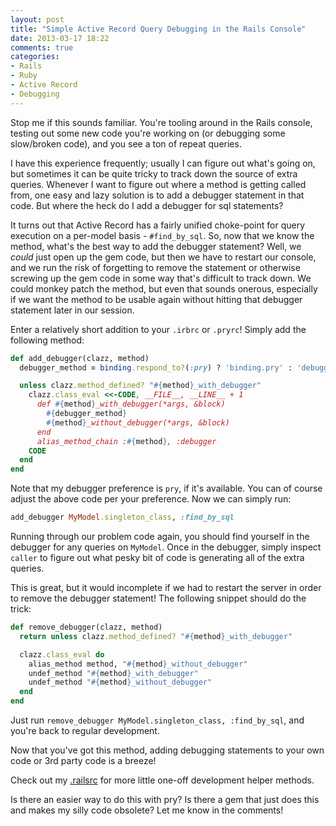 ```yaml
---
layout: post
title: "Simple Active Record Query Debugging in the Rails Console"
date: 2013-03-17 18:22
comments: true
categories:
- Rails
- Ruby
- Active Record
- Debugging
---
```


Stop me if this sounds familiar.  You're tooling around in the Rails console, testing out some new code you're working on (or debugging some slow/broken code), and you see a ton of repeat queries.

I have this experience frequently; usually I can figure out what's going on, but sometimes it can be quite tricky to track down the source of extra queries.  Whenever I want to figure out where a method is getting called from, one easy and lazy solution is to add a debugger statement in that code.  But where the heck do I add a debugger for sql statements?

<!-- more -->

It turns out that Active Record has a fairly unified choke-point for query execution on a per-model basis - `#find_by_sql`.  So, now that we know the method, what's the best way to add the debugger statement?  Well, we *could* just open up the gem code, but then we have to restart our console, and we run the risk of forgetting to remove the statement or otherwise screwing up the gem code in some way that's difficult to track down.  We could monkey patch the method, but even that sounds onerous, especially if we want the method to be usable again without hitting that debugger statement later in our session.

Enter a relatively short addition to your `.irbrc` or `.pryrc`!  Simply add the following method:

```ruby
def add_debugger(clazz, method)
  debugger_method = binding.respond_to?(:pry) ? 'binding.pry' : 'debugger'

  unless clazz.method_defined? "#{method}_with_debugger"
    clazz.class_eval <<-CODE, __FILE__, __LINE__ + 1
      def #{method}_with_debugger(*args, &block)
        #{debugger_method}
        #{method}_without_debugger(*args, &block)
      end
      alias_method_chain :#{method}, :debugger
    CODE
  end
end
```

Note that my debugger preference is `pry`, if it's available.  You can of course adjust the above code per your preference.  Now we can simply run:

```ruby
add_debugger MyModel.singleton_class, :find_by_sql
```

Running through our problem code again, you should find yourself in the debugger for any queries on `MyModel`.  Once in the debugger, simply inspect `caller` to figure out what pesky bit of code is generating all of the extra queries.

This is great, but it would incomplete if we had to restart the server in order to remove the debugger statement!  The following snippet should do the trick:

```ruby
def remove_debugger(clazz, method)
  return unless clazz.method_defined? "#{method}_with_debugger"

  clazz.class_eval do
    alias_method method, "#{method}_without_debugger"
    undef_method "#{method}_with_debugger"
    undef_method "#{method}_without_debugger"
  end
end
```

Just run `remove_debugger MyModel.singleton_class, :find_by_sql`, and you're back to regular development.

Now that you've got this method, adding debugging statements to your own code or 3rd party code is a breeze!

Check out my [.railsrc](https://github.com/a-warner/dotfiles/blob/master/.railsrc) for more little one-off development helper methods.

Is there an easier way to do this with pry?  Is there a gem that just does this and makes my silly code obsolete?  Let me know in the comments!
